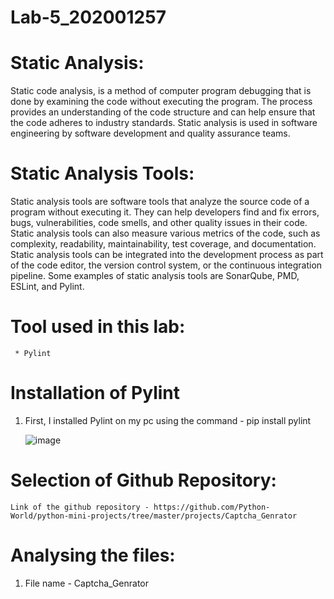 # Lab-5_202001257

# Static Analysis:

Static code analysis, is a method of computer program debugging that is done by examining the code without executing the program. The process provides an understanding of the code structure and can help ensure that the code adheres to industry standards. Static analysis is used in software engineering by software development and quality assurance teams.

# Static Analysis Tools:

Static analysis tools are software tools that analyze the source code of a program without executing it. They can help developers find and fix errors, bugs, vulnerabilities, code smells, and other quality issues in their code. Static analysis tools can also measure various metrics of the code, such as complexity, readability, maintainability, test coverage, and documentation. Static analysis tools can be integrated into the development process as part of the code editor, the version control system, or the continuous integration pipeline. Some examples of static analysis tools are SonarQube, PMD, ESLint, and Pylint.

# Tool used in this lab: 
     * Pylint

# Installation of Pylint

1. First, I installed Pylint on my pc using the command - pip install pylint

    ![image](https://user-images.githubusercontent.com/75672638/227491815-42098daa-abc2-4273-8953-7e6656219d7b.png)

# Selection of Github Repository:
    
    Link of the github repository - https://github.com/Python-World/python-mini-projects/tree/master/projects/Captcha_Genrator
    
# Analysing the files:
1. File name - Captcha_Genrator
